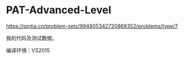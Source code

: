 # PAT-Advanced-Level
https://pintia.cn/problem-sets/994805342720868352/problems/type/7



我的代码及测试数据。


编译环境：VS2015
